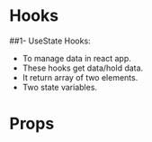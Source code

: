 # Hooks

##1- UseState Hooks:
- To manage data in react app.
- These hooks get data/hold data.
- It return array of two elements.
- Two state variables.

# Props
